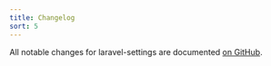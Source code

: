 ```yaml
---
title: Changelog
sort: 5
---
```


All notable changes for laravel-settings are documented [on GitHub](https://github.com/rawilk/laravelprofile-filament-plugin/blob/main/CHANGELOG.md).
